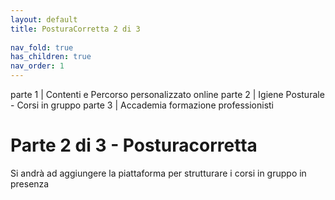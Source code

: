 ```yaml
---
layout: default
title: PosturaCorretta 2 di 3
 
nav_fold: true
has_children: true
nav_order: 1
---
```



parte 1 |  Contenti e Percorso personalizzato online 
parte 2 |  Igiene Posturale - Corsi in gruppo 
parte 3 |  Accademia formazione professionisti 

# Parte 2 di 3 - Posturacorretta 


Si andrà ad aggiungere la piattaforma per strutturare i corsi in gruppo in presenza 


   





